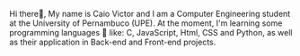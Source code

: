 Hi there👋, My name is Caio Victor and I am a Computer Engineering student at the University of Pernambuco (UPE). At the moment, I'm learning some programming languages 🌱 like: C, JavaScript, Html, CSS and Python, as well as their application in Back-end and Front-end projects. 


